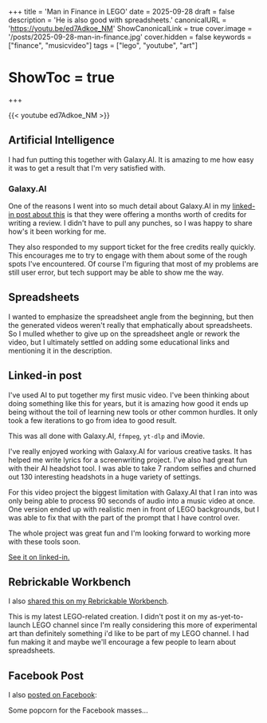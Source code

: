 +++
title = 'Man in Finance in LEGO'
date = 2025-09-28
draft = false
description = 'He is also good with spreadsheets.'
canonicalURL = 'https://youtu.be/ed7Adkoe_NM'
ShowCanonicalLink = true
cover.image = '/posts/2025-09-28-man-in-finance.jpg'
cover.hidden = false
keywords = ["finance", "musicvideo"]
tags = ["lego", "youtube", "art"]
# ShowToc = true
+++

{{< youtube ed7Adkoe_NM >}}

## Artificial Intelligence

I had fun putting this together with Galaxy.AI.  It is amazing to me how easy
it was to get a result that I'm very satisfied with.

### Galaxy.AI

One of the reasons I went into so much detail about Galaxy.AI in my
[linked-in post about this](#linked-in-post) is that they were offering
a months worth of credits for writing a review.  I didn't have to pull
any punches, so I was happy to share how's it been working for me.

They also responded to my support ticket for the free credits really
quickly.  This encourages me to try to engage with them about some of
the rough spots I've encountered.  Of course I'm figuring that most of
my problems are still user error, but tech support may be able to show
me the way.

## Spreadsheets

I wanted to emphasize the spreadsheet angle from the beginning, but then the
generated videos weren't really that emphatically about spreadsheets.  So I
mulled whether to give up on the spreadsheet angle or rework the video, but
I ultimately settled on adding some educational links and mentioning it in
the description.

## Linked-in post

I've used AI to put together my first music video.  I've been thinking about
doing something like this for years, but it is amazing how good it ends up
being without the toil of learning new tools or other common hurdles.  It only
took a few iterations to go from idea to good result.

This was all done with Galaxy.AI, `ffmpeg`, `yt-dlp` and iMovie.

I've really enjoyed working with Galaxy.AI for various creative tasks.  It has
helped me write lyrics for a screenwriting project.  I've also had great fun
with their AI headshot tool.   I was able to take 7 random selfies and churned
out 130 interesting headshots in a huge variety of settings.

For this video project the biggest limitation with Galaxy.AI that I ran into
was only being able to process 90 seconds of audio into a music video at once.
One version ended up with realistic men in front of LEGO backgrounds, but I was
able to fix that with the part of the prompt that I have control over.

The whole project was great fun and I'm looking forward to working more with
these tools soon.

[See it on linked-in.](https://www.linkedin.com/posts/chicks2fini_ive-used-ai-to-put-together-my-first-music-activity-7378486764660965376-PvES?utm_source=share&utm_medium=member_desktop&rcm=ACoAAANM42UBeRnJ7AwUnM22SEnxPP-5lvVGyBE)

## Rebrickable Workbench

I also [shared this on my Rebrickable Workbench](https://rebrickable.com/users/chicks/workbench/33158/).

This is my latest LEGO-related creation.  I didn't post it on my
as-yet-to-launch LEGO channel since I'm really considering this more of
experimental art than definitely something i'd like to be part of my LEGO
channel.  I had fun making it and maybe we'll encourage a few people to learn
about spreadsheets.

## Facebook Post

I also [posted on Facebook](https://www.facebook.com/cwhicks/posts/pfbid0ytLCPuw5vqkuG9JWXqJwVS67YCGw1fRGJocqH7yBvkPYCrC5KmmyWUeFZSJ8Xnp1l):

Some popcorn for the Facebook masses...
